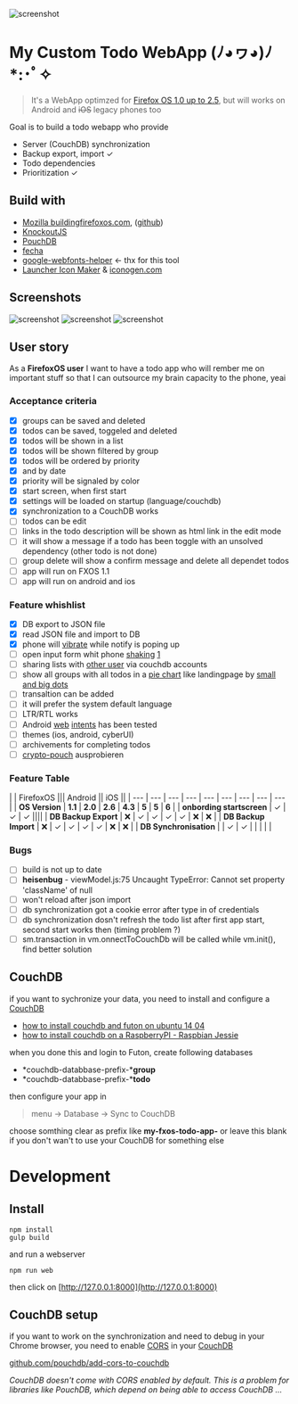 ![screenshot](_assets/just-do-it.jpg)

# My Custom Todo WebApp (ﾉ◕ヮ◕)ﾉ*:･ﾟ✧

> It's a WebApp optimzed for [Firefox OS 1.0 up to 2.5](https://www.mozilla.org/de/firefox/os/), but will works on Android and <strike>iOS</strike> legacy phones too

Goal is to build a todo webapp who provide 

* Server (CouchDB) synchronization
* Backup export, import ✓
* Todo dependencies 
* Prioritization ✓

## Build with 
 * [Mozilla buildingfirefoxos.com](http://buildingfirefoxos.com), ([github](https://github.com/buildingfirefoxos/Building-Blocks))
 * [KnockoutJS](http://knockoutjs.com)
 * [PouchDB](https://pouchdb.com)
 * [fecha](https://github.com/taylorhakes/fecha)
 * [google-webfonts-helper](https://google-webfonts-helper.herokuapp.com/fonts) <- thx for this tool
 * [Launcher Icon Maker](https://appmaker.merq.org/tools) & [iconogen.com](http://iconogen.com)

## Screenshots

![screenshot](_assets/screenshot1.png)
![screenshot](_assets/screenshot2.png)
![screenshot](_assets/screenshot.png)
## User story

As a **FirefoxOS user** I want to have a todo app who will rember me on important stuff
so that I can outsource my brain capacity to the phone, yeai

### Acceptance criteria

- [x] groups can be saved and deleted
- [x] todos can be saved, toggeled and deleted
- [x] todos will be shown in a list
- [x] todos will be shown filtered by group
- [x] todos will be ordered by priority
- [x] and by date
- [x] priority will be signaled by color
- [x] start screen, when first start
- [x] settings will be loaded on startup (language/couchdb)
- [x] synchronization to a CouchDB works
- [ ] todos can be edit
- [ ] links in the todo description will be shown as html link in the edit mode
- [ ] it will show a message if a todo has been toggle with an unsolved dependency (other todo is not done)
- [ ] group delete will show a confirm message and delete all dependet todos 
- [ ] app will run on FXOS 1.1
- [ ] app will run on android and ios

### Feature whishlist

- [x] DB export to JSON file
- [x] read JSON file and import to DB
- [x] phone will [vibrate](https://www.sitepoint.com/use-html5-vibration-api) while notify is poping up
- [ ] open input form whit phone [shaking](https://github.com/alexgibson/shake.js) [1](http://qnimate.com/detect-shake-using-javascript)
- [ ] sharing lists with [other user](https://github.com/nolanlawson/pouchdb-authentication) via couchdb accounts
- [ ] show all groups with all todos in a [pie chart](http://www.chartjs.org/docs/#doughnut-pie-chart-introduction) like landingpage by [small and big dots](https://media-mediatemple.netdna-ssl.com/wp-content/uploads/2016/03/02-beats-opt.jpg)
- [ ] transaltion can be added
- [ ] it will prefer the system default language
- [ ] LTR/RTL works
- [ ] Android [web](https://developer.chrome.com/multidevice/android/intents) [intents](http://webintents.org/#support) has been tested
- [ ] themes (ios, android, cyberUI)
- [ ] archivements for completing todos
- [ ] [crypto-pouch](https://github.com/calvinmetcalf/crypto-pouch) ausprobieren

### Feature Table

|  | FirefoxOS ||| Android  || iOS  ||
| --- | --- | --- | --- | --- | --- | --- | --- | --- |
| **OS Version** | **1.1** | **2.0** | **2.6** | **4.3** | **5** | **5** | **6** |
| **onbording startscreen** | ✓ | ✓ | ✓ ||||
| **DB Backup Export** | ❌ | ✓ | ✓ | ✓ | ✓ | ❌ | ❌ |
| **DB Backup Import** | ❌ | ✓ | ✓ | ✓ | ✓ | ❌ | ❌ |
| **DB Synchronisation** |  | ✓ | ✓ |  |  |  |  |

### Bugs

- [ ] build is not up to date
- [ ] **heisenbug** - viewModel.js:75 Uncaught TypeError: Cannot set property 'className' of null
- [ ] won't reload after json import
- [ ] db synchronization got a cookie error after type in of credentials
- [ ] db synchronization dosn't refresh the todo list after first app start, second start works then (timing problem ?)
- [ ] sm.transaction in vm.onnectToCouchDb will be called while vm.init(), find better solution

## CouchDB

if you want to sychronize your data, you need to install and configure a [CouchDB](https://couchdb.apache.org)
* [how to install couchdb and futon on ubuntu 14 04](https://www.digitalocean.com/community/tutorials/how-to-install-couchdb-and-futon-on-ubuntu-14-04)
* [how to install couchdb on a RaspberryPI - Raspbian Jessie](http://jeeonthepi.blogspot.ch/2014/08/installing-couchdb-1.html)

when you done this and login to Futon, create following databases

* *couchdb-databbase-prefix-***group**
* *couchdb-databbase-prefix-***todo**

then configure your app in 

> menu -> Database -> Sync to CouchDB

choose somthing clear as prefix like **my-fxos-todo-app-** or leave this blank if you don't wan't to use your CouchDB for something else

# Development

## Install
```
npm install
gulp build
```
and run a webserver
```
npm run web
```
then click on [http://127.0.0.1:8000](http://127.0.0.1:8000)

## CouchDB setup 

if you want to work on the synchronization and need to debug in your Chrome browser,
you need to enable [CORS](https://en.wikipedia.org/wiki/Cross-origin_resource_sharing) in your [CouchDB](https://couchdb.apache.org)

[github.com/pouchdb/add-cors-to-couchdb](https://github.com/pouchdb/add-cors-to-couchdb#what-it-does)

*CouchDB doesn't come with CORS enabled by default. This is a problem for libraries like PouchDB, which depend on being able to access CouchDB ...*